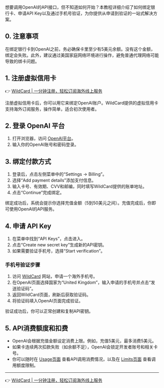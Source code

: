 想要调用OpenAI的API接口，但不知道如何开始？本教程详细介绍了如何绑定银行卡、申请API Key以及通过手机号验证，为你提供从申请到验证的一站式解决方案。

## 0. 注意事项

在绑定银行卡到OpenAI之前，务必确保卡里至少有5美元余额。没有这个金额，绑定会失败。此外，建议通过美国家庭网络环境进行操作，避免普通代理网络可能导致的绑卡问题。

## 1. 注册虚拟信用卡

👉 [WildCard | 一分钟注册，轻松订阅海外线上服务](https://bit.ly/bewildcard)

注册虚拟信用卡后，你可以用它来绑定OpenAI账户。WildCard提供的虚拟信用卡支持海外订阅服务，操作简单，适合初次使用者。

## 2. 登录 OpenAI 平台

1. 打开浏览器，访问 [OpenAI平台](https://platform.openai.com/)。
2. 输入你的OpenAI账号和密码登录。

## 3. 绑定付款方式

1. 登录后，点击左侧菜单中的“Settings -> Billing”。
2. 选择“Add payment details”添加支付信息。
3. 输入卡号、有效期、CVV和邮编，同时填写WildCard提供的账单地址。
4. 点击“Continue”完成绑定。

绑定成功后，系统会提示你选择充值金额（5到50美元之间）。充值完成后，你即可使用OpenAI的API服务。

## 4. 申请 API Key

1. 在菜单中找到“API Keys”，点击进入。
2. 点击“Create new secret key”生成新的API密钥。
3. 如果需要验证手机号，选择“Start verification”。

### 手机号验证步骤

1. 访问 [WildCard](https://bit.ly/bewildcard) 网站，申请一个海外手机号。
2. 在OpenAI页面选择国家为“United Kingdom”，输入申请的手机号并点击“发送验证码”。
3. 返回WildCard页面，刷新后获取验证码。
4. 将验证码填入OpenAI页面完成验证。

验证成功后，你可以正常创建和复制API密钥。

## 5. API消费额度和扣费

- OpenAI会根据充值金额设定消费上限。例如，充值5美元，最多消费5美元。
- 如果卡连续两次扣款失败（如余额不足），OpenAI会锁定开发者账号和相关卡号。
- 你可以随时在 [Usage页面](https://platform.openai.com/usage) 查看API调用消费情况，以及在 [Limits页面](https://platform.openai.com/account/limits) 查看调用额度限制。

---

👉 [WildCard | 一分钟注册，轻松订阅海外线上服务](https://bit.ly/bewildcard)